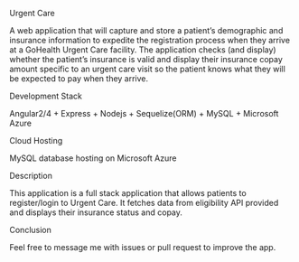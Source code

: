Urgent Care

A web application that will capture and store a patient’s demographic and insurance information to expedite the registration process when they arrive at a GoHealth Urgent Care facility. The application checks (and display) whether the patient’s insurance is valid and display their insurance copay amount specific to an urgent care visit so the patient knows what they will be expected to pay when they arrive.

Development Stack

Angular2/4 + Express + Nodejs + Sequelize(ORM) + MySQL + Microsoft Azure

Cloud Hosting

MySQL database hosting on Microsoft Azure

Description

This application is a full stack application that allows patients to register/login to Urgent Care. It fetches data from eligibility API provided and displays their insurance status and copay. 

Conclusion

Feel free to message me with issues or pull request to improve the app.